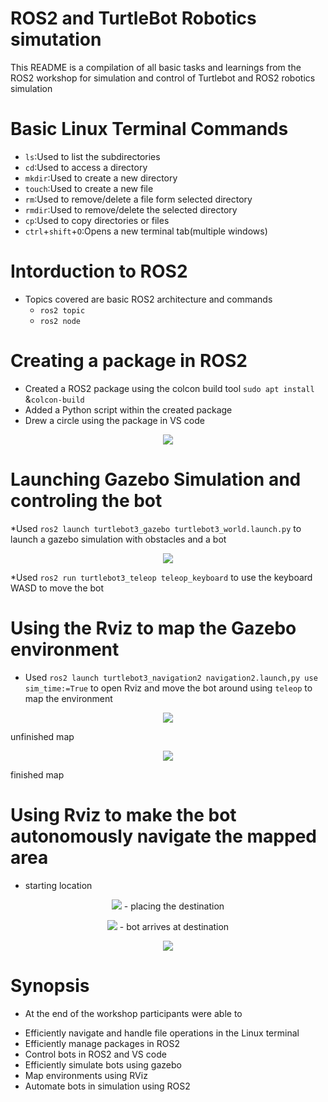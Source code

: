 # ROS2 and TurtleBot Robotics simutation
This README is a compilation of all basic tasks and learnings from the ROS2 workshop for simulation and control of Turtlebot and ROS2 robotics simulation 

# Basic Linux Terminal Commands
  - ```ls```:Used to list the subdirectories
  - ```cd```:Used to access a directory
  - ```mkdir```:Used to create a new directory
  - ```touch```:Used to create a new file
  - ```rm```:Used to remove/delete a file form selected directory
  - ```rmdir```:Used to remove/delete the selected directory
  - ```cp```:Used to copy directories or files
  - ```ctrl```+```shift```+```O```:Opens a new terminal tab(multiple windows)

# Intorduction to ROS2
  * Topics covered are basic ROS2 architecture and commands
    - ```ros2 topic```
    - ```ros2 node```

# Creating a package in ROS2
  * Created a ROS2 package using the colcon build tool ```sudo apt install``` &```colcon-build```
  * Added a Python script within the created package
  * Drew a circle using the package in VS code
<p align="center"> <img src="./img ROS/tsim png git.png">

# Launching Gazebo Simulation and controling the bot
  *Used ```ros2 launch turtlebot3_gazebo turtlebot3_world.launch.py``` to launch a gazebo simulation with obstacles and a bot
<p align="center"> <img src="./img ROS/rosobjects.png">
  
  *Used ```ros2 run turtlebot3_teleop teleop_keyboard``` to use the keyboard WASD to move the 
   bot

# Using the Rviz to map the Gazebo environment

  *  Used ```ros2 launch turtlebot3_navigation2 navigation2.launch,py use sim_time:=True```
     to open Rviz and move the bot around using ```teleop``` to map the environment
<p align="center"> <img src="./img ROS/git1.jpg"> 

 unfinished map

<p align="center"> <img src="./img ROS/git2.jpg">

finished map

# Using Rviz to make the bot autonomously navigate the mapped area
 - starting location
<p align="center"> <img src="./img ROS/git3.jpg">
 - placing the destination
<p align="center"> <img src="./img ROS/gitloc.jpg">
 -  bot arrives at destination
<p align="center"> <img src="./img ROS/git4.jpg">

# Synopsis
* At the end of the workshop participants were able to
 - Efficiently navigate and handle file operations in the Linux terminal
 - Efficiently manage packages in ROS2
 - Control bots in ROS2 and VS code
 - Efficiently simulate bots using gazebo
 - Map environments using RViz
 - Automate bots in simulation using ROS2

  

  

